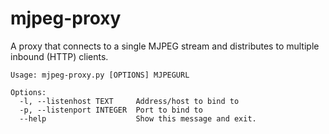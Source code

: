 # mjpeg-proxy
A proxy that connects to a single MJPEG stream and distributes to multiple inbound (HTTP) clients.

```
Usage: mjpeg-proxy.py [OPTIONS] MJPEGURL

Options:
  -l, --listenhost TEXT     Address/host to bind to
  -p, --listenport INTEGER  Port to bind to
  --help                    Show this message and exit.
```

